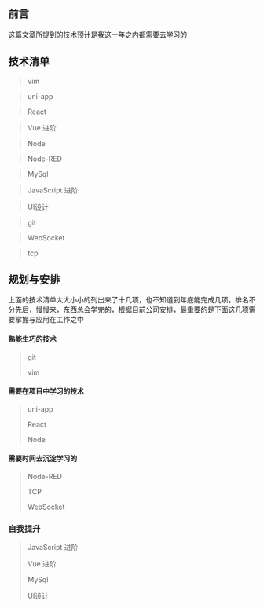## 前言

这篇文章所提到的技术预计是我这一年之内都需要去学习的

## 技术清单

> vim

> uni-app

> React

> Vue 进阶

> Node

> Node-RED

> MySql

> JavaScript 进阶

> UI设计

> git

> WebSocket

> tcp

## 规划与安排

上面的技术清单大大小小的列出来了十几项，也不知道到年底能完成几项，排名不分先后，慢慢来，东西总会学完的，根据目前公司安排，最重要的是下面这几项需要掌握与应用在工作之中

#### 熟能生巧的技术

> git
> 
> vim

#### 需要在项目中学习的技术

> uni-app
> 
> React
> 
> Node

#### 需要时间去沉淀学习的

> Node-RED
> 
> TCP
> 
> WebSocket

### 自我提升

> JavaScript 进阶
> 
> Vue 进阶
> 
> MySql
> 
> UI设计